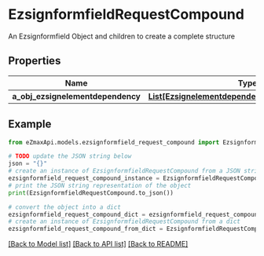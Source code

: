 # EzsignformfieldRequestCompound

An Ezsignformfield Object and children to create a complete structure

## Properties

Name | Type | Description | Notes
------------ | ------------- | ------------- | -------------
**a_obj_ezsignelementdependency** | [**List[EzsignelementdependencyRequestCompound]**](EzsignelementdependencyRequest.md) |  | [optional] 

## Example

```python
from eZmaxApi.models.ezsignformfield_request_compound import EzsignformfieldRequestCompound

# TODO update the JSON string below
json = "{}"
# create an instance of EzsignformfieldRequestCompound from a JSON string
ezsignformfield_request_compound_instance = EzsignformfieldRequestCompound.from_json(json)
# print the JSON string representation of the object
print(EzsignformfieldRequestCompound.to_json())

# convert the object into a dict
ezsignformfield_request_compound_dict = ezsignformfield_request_compound_instance.to_dict()
# create an instance of EzsignformfieldRequestCompound from a dict
ezsignformfield_request_compound_from_dict = EzsignformfieldRequestCompound.from_dict(ezsignformfield_request_compound_dict)
```
[[Back to Model list]](../README.md#documentation-for-models) [[Back to API list]](../README.md#documentation-for-api-endpoints) [[Back to README]](../README.md)


